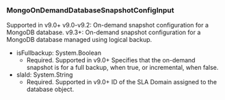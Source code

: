 ### MongoOnDemandDatabaseSnapshotConfigInput
Supported in v9.0+
  v9.0-v9.2: On-demand snapshot configuration for a MongoDB database.
  v9.3+: On-demand snapshot configuration for a MongoDB database managed using logical backup.

- isFullbackup: System.Boolean
  - Required. Supported in v9.0+
      Specifies that the on-demand snapshot is for a full backup, when true, or incremental, when false.
- slaId: System.String
  - Required. Supported in v9.0+
      ID of the SLA Domain assigned to the database object.
